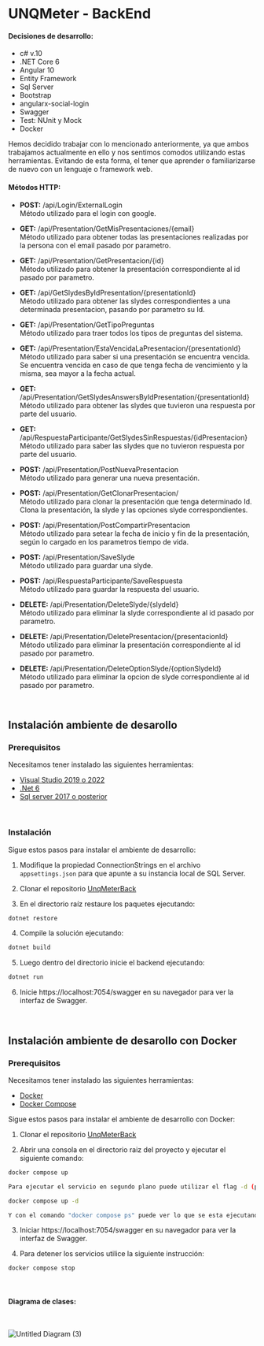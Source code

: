 # UNQMeter - BackEnd
<h4>Decisiones de desarrollo:</h4> 

* c# v.10
* .NET Core 6
* Angular 10
* Entity Framework
* Sql Server
* Bootstrap
* angularx-social-login
* Swagger
* Test: NUnit y Mock
* Docker

Hemos decidido trabajar con lo mencionado anteriormente, ya que ambos trabajamos actualmente en ello y nos sentimos comodos utilizando estas herramientas. Evitando de esta forma, el tener que aprender o familiarizarse de nuevo con un lenguaje o framework web. 


<h4>Métodos HTTP: </h4>

* <b>POST:</b> /api/Login/ExternalLogin <br>
Método utilizado para el login con google.

* <b>GET:</b> /api/Presentation/GetMisPresentaciones/{email} <br>
Método utilizado para obtener todas las presentaciones realizadas por la persona con el email pasado por parametro.

* <b>GET:</b> /api/Presentation/GetPresentacion/{id} <br>
Método utilizado para obtener la presentación correspondiente al id pasado por parametro.

* <b>GET:</b> /api/GetSlydesByIdPresentation/{presentationId} <br>
Método utilizado para obtener las slydes correspondientes a una determinada presentacion, pasando por parametro su Id.

* <b>GET:</b> /api/Presentation/GetTipoPreguntas <br>
Método utilizado para traer todos los tipos de preguntas del sistema.

* <b>GET:</b> /api/Presentation/EstaVencidaLaPresentacion/{presentationId} <br>
Método utilizado para saber si una presentación se encuentra vencida. Se encuentra vencida en caso de que tenga fecha de vencimiento y la misma, sea mayor a la fecha actual.

* <b>GET:</b> /api/Presentation/GetSlydesAnswersByIdPresentation/{presentationId} <br>
Método utilizado para obtener las slydes que tuvieron una respuesta por parte del usuario.

* <b>GET:</b> /api/RespuestaParticipante/GetSlydesSinRespuestas/{idPresentacion} <br>
Método utilizado para saber las slydes que no tuvieron respuesta por parte del usuario.

* <b>POST:</b> /api/Presentation/PostNuevaPresentacion <br>
Método utilizado para generar una nueva presentación.

* <b>POST:</b> /api/Presentation/GetClonarPresentacion/ <br>
Método utilizado para clonar la presentación que tenga determinado Id. Clona la presentación, la slyde y las opciones slyde correspondientes.

* <b>POST:</b> /api/Presentation/PostCompartirPresentacion <br>
Método utilizado para setear la fecha de inicio y fin de la presentación, según lo cargado en los parametros tiempo de vida.

* <b>POST:</b> /api/Presentation/SaveSlyde <br>
Método utilizado para guardar una slyde.

* <b>POST:</b> /api/RespuestaParticipante/SaveRespuesta <br>
Método utilizado para guardar la respuesta del usuario.

* <b>DELETE:</b> /api/Presentation/DeleteSlyde/{slydeId} <br>
Método utilizado para eliminar la slyde correspondiente al id pasado por parametro.

* <b>DELETE:</b> /api/Presentation/DeletePresentacion/{presentacionId} <br>
Método utilizado para eliminar la presentación correspondiente al id pasado por parametro.

* <b>DELETE:</b> /api/Presentation/DeleteOptionSlyde/{optionSlydeId} <br>
Método utilizado para eliminar la opcion de slyde correspondiente al id pasado por parametro.

<br/>

## Instalación ambiente de desarollo

### Prerequisitos
Necesitamos tener instalado las siguientes herramientas:

* [Visual Studio 2019 o 2022](https://visualstudio.microsoft.com/downloads/)
* [.Net 6](https://dotnet.microsoft.com/en-us/download/dotnet/6.0)
* [Sql server 2017 o posterior](https://www.microsoft.com/en-us/sql-server/sql-server-downloads) 

<br/>

### Instalación
Sigue estos pasos para instalar el ambiente de desarrollo:

1. Modifique la propiedad ConnectionStrings en el archivo ```appsettings.json``` para que apunte a su instancia local de SQL Server. 

2. Clonar el repositorio [UnqMeterBack](https://github.com/natirodriguez/unqmeter.back)
3. En el directorio raíz restaure los paquetes ejecutando:
```csharp
dotnet restore
```
4. Compile la solución ejecutando:
```csharp
dotnet build
```
5. Luego dentro del directorio inicie el backend ejecutando:
```csharp
dotnet run
```

6. Inicie https://localhost:7054/swagger en su navegador para ver la interfaz de Swagger.

<br/>

## Instalación ambiente de desarollo con Docker

### Prerequisitos
Necesitamos tener instalado las siguientes herramientas:


* [Docker](https://docs.docker.com)
* [Docker Compose](https://docs.docker.com/compose/install/)

Sigue estos pasos para instalar el ambiente de desarrollo con Docker:

1. Clonar el repositorio [UnqMeterBack](https://github.com/natirodriguez/unqmeter.back)

2. Abrir una consola en el directorio raiz del proyecto y ejecutar el siguiente comando:
```sh
docker compose up

Para ejecutar el servicio en segundo plano puede utilizar el flag -d (para el modo "detached"):

docker compose up -d

Y con el comando "docker compose ps" puede ver lo que se esta ejecutando actualmente
```
3. Iniciar https://localhost:7054/swagger en su navegador para ver la interfaz de Swagger.

4. Para detener los servicios utilice la siguiente instrucción:
```sh
docker compose stop
```

<br/>

<h4>Diagrama de clases: </h4>

<br/>

![Untitled Diagram (3)](https://user-images.githubusercontent.com/1548366/193464258-ee132e87-a796-4749-8006-175292dc06f0.jpg)


